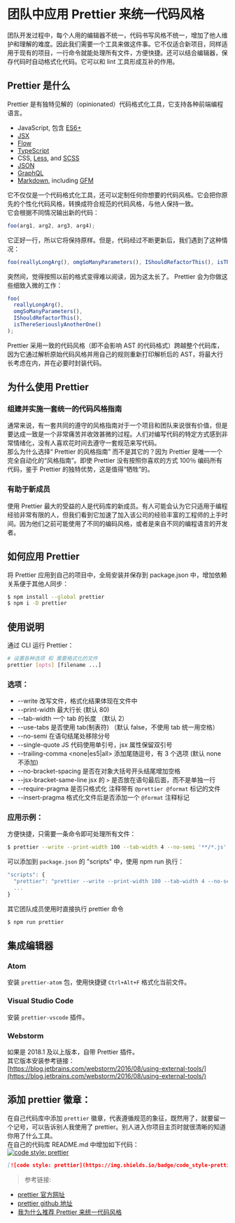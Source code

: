 # 团队中应用 Prettier 来统一代码风格

团队开发过程中，每个人用的编辑器不统一，代码书写风格不统一，增加了他人维护和理解的难度。因此我们需要一个工具来做这件事。它不仅适合新项目，同样适用于现有的项目，一行命令就能处理所有文件，方便快捷。还可以结合编辑器，保存代码时自动格式化代码。它可以和 lint 工具形成互补的作用。

## Prettier 是什么

Prettier 是有独特见解的（opinionated）代码格式化工具，它支持各种前端编程语言。

* JavaScript, 包含 [ES6+](https://github.com/tc39/proposals/blob/master/finished-proposals.md)
* [JSX](https://facebook.github.io/jsx/)
* [Flow](https://flow.org/)
* [TypeScript](https://www.typescriptlang.org/)
* CSS, [Less](http://lesscss.org/), and [SCSS](http://sass-lang.com/)
* [JSON](http://json.org/)
* [GraphQL](http://graphql.org/)
* [Markdown](http://commonmark.org/), including [GFM](https://github.github.com/gfm/)

它不仅仅是一个代码格式化工具，还可以定制任何你想要的代码风格。它会把你原先的个性化代码风格，转换成符合规范的代码风格，与他人保持一致。  
它会根据不同情况输出新的代码：

```js
foo(arg1, arg2, arg3, arg4);
```

它正好一行，所以它将保持原样。但是，代码经过不断更新后，我们遇到了这种情况：

```js
foo(reallyLongArg(), omgSoManyParameters(), IShouldRefactorThis(), isThereSeriouslyAnotherOne());
```

突然间，觉得按照以前的格式变得难以阅读，因为这太长了。 Prettier 会为你做这些细致入微的工作：

```js
foo(
  reallyLongArg(),
  omgSoManyParameters(),
  IShouldRefactorThis(),
  isThereSeriouslyAnotherOne()
);
```

Prettier 采用一致的代码风格（即不会影响 AST 的代码格式）跨越整个代码库，因为它通过解析原始代码风格并用自己的规则重新打印解析后的 AST，将最大行长考虑在内，并在必要时封装代码。

## 为什么使用 Prettier

### 组建并实施一套统一的代码风格指南

通常来说，有一套共同的遵守的风格指南对于一个项目和团队来说很有价值，但是要达成一致是一个非常痛苦并收效甚微的过程。人们对编写代码的特定方式感到非常情绪化，没有人喜欢花时间去遵守一套规范来写代码。  
那么为什么选择“ Prettier 的风格指南” 而不是其它的？因为 Prettier 是唯一一个完全自动化的“风格指南”。即使 Prettier 没有按照你喜欢的方式 100％ 编码所有代码，鉴于 Prettier 的独特优势，这是值得“牺牲”的。

### 有助于新成员

使用 Prettier 最大的受益的人是代码库的新成员。有人可能会认为它只适用于编程经验非常有限的人，但我们看到它加速了加入该公司的经验丰富的工程师的上手时间。因为他们之前可能使用了不同的编码风格，或者是来自不同的编程语言的开发者。

## 如何应用 Prettier

将 Prettier 应用到自己的项目中，全局安装并保存到 package.json 中，增加依赖关系便于其他人同步：

```sh
$ npm install --global prettier
$ npm i -D prettier
```

## 使用说明

通过 CLI 运行 Prettier：

```sh
# 设置各种选项 和 需要格式化的文件
prettier [opts] [filename ...]
```

### 选项：

* --write 改写文件，格式化结果体现在文件中
* --print-width 最大行长 (默认 80)
* --tab-width 一个 tab 的长度 （默认 2）
* --use-tabs 是否使用 tab(制表符) （默认 false，不使用 tab 统一用空格）
* --no-semi 在语句结尾处移除分号
* --single-quote JS 代码使用单引号，jsx 属性保留双引号
* --trailing-comma <none|es5|all> 添加尾随逗号，有 3 个选项 (默认 none 不添加)
* --no-bracket-spacing 是否在对象大括号开头结尾增加空格
* --jsx-bracket-same-line jsx 的 `>` 是否放在语句最后面，而不是单独一行
* --require-pragma 是否只格式化 注释带有 `@prettier @format` 标记的文件
* --insert-pragma 格式化文件后是否添加一个 `@format` 注释标记

### 应用示例：

方便快捷，只需要一条命令即可处理所有文件：

```sh
$ prettier --write --print-width 100 --tab-width 4 --no-semi '**/*.js' '**/*.jsx'
```

可以添加到 `package.json` 的 "scripts" 中，使用 npm run 执行：

```js
"scripts": {
  "prettier": "prettier --write --print-width 100 --tab-width 4 --no-semi '**/*.js'",
  ...
}
```

其它团队成员使用时直接执行 prettier 命令

```sh
$ npm run prettier
```

## 集成编辑器

### Atom

安装 `prettier-atom` 包，使用快捷键 `Ctrl+Alt+F` 格式化当前文件。

### Visual Studio Code

安装 `prettier-vscode` 插件。

### Webstorm

如果是 2018.1 及以上版本，自带 Prettier 插件。  
其它版本安装参考链接： [https://blog.jetbrains.com/webstorm/2016/08/using-external-tools/](https://blog.jetbrains.com/webstorm/2016/08/using-external-tools/)


## 添加 prettier 徽章：

在自己代码库中添加 `prettier` 徽章，代表遵循规范的象征，既然用了，就要留一个记号，可以告诉别人我使用了 prettier。别人进入你项目主页时就很清晰的知道你用了什么工具。  
在自己的代码库 README.md 中增加如下代码：  
[![code style: prettier](https://img.shields.io/badge/code_style-prettier-ff69b4.svg?style=flat-square)](https://github.com/prettier/prettier)

```md
[![code style: prettier](https://img.shields.io/badge/code_style-prettier-ff69b4.svg?style=flat-square)](https://github.com/prettier/prettier)
```

> 参考链接:

* [prettier 官方网址](https://prettier.io/)
* [prettier github 地址](https://github.com/prettier/prettier)
* [我为什么推荐 Prettier 来统一代码风格](https://kiwenlau.com/2017/10/23/format-code-use-Prettier/)
